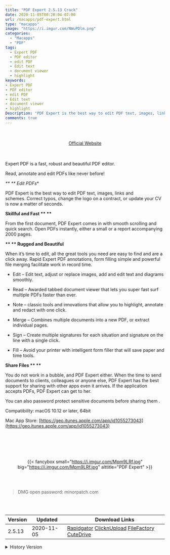 ```yaml
---
title: "PDF Expert 2.5.13 Crack"
date: 2020-11-05T00:20:04-07:00
url: /macapps/pdf-expert.html
type: "macapps"
image: "https://i.imgur.com/NWuPDlm.png"
categories:
  - "Macapps"
  - "PDF"
tags:
  - Expert PDF
  - PDF editor
  - edit PDF
  - Edit text
  - document viewer
  - highlight
keywords:
- Expert PDF
- PDF editor
- edit PDF
- Edit text
- document viewer
- highlight
Description: "PDF Expert is the best way to edit PDF text, images, links and schemes. Correct typos, change the logo on a contract, or update your CV is now a matter of seconds"
comments: true
---
```


<br/>
<br/>
<center>
<a href="https://geo.itunes.apple.com/app/id1055273043" target="blank"><div class="border border-blue-500 rounded-lg transition duration-500 
    ease-in-out w-48 text-lg text-blue-500 text-center px-2 hover:bg-blue-500 hover:text-white">
  Official Website 
</div></a>
</center>
<br/>
<br/>

Expert PDF is a fast, robust and beautiful PDF editor.

Read, annotate and edit PDFs like never before!

**\*\* \*\** Edit PDFs**

PDF Expert is the best way to edit PDF text, images, links and schemes. Correct typos, change the logo on a contract, or update your CV is now a matter of seconds.

**Skillful and Fast \*\* \*\***

From the first document, PDF Expert comes in with smooth scrolling and quick search. Open PDFs instantly, either a small or a report accompanying 2000 pages.

**\*\* \*\* Rugged and Beautiful**

When it’s time to edit, all the great tools you need are easy to find and are a click away. Rapid Expert PDF annotations, form filling simple and powerful file merging facilitate work in record time.

* Edit – Edit text, adjust or replace images, add and edit text and diagrams smoothly.

* Read – Awarded tabbed document viewer that lets you super fast surf multiple PDFs faster than ever.

* Note – classic tools and innovations that allow you to highlight, annotate and redact with one click.

* Merge – Combines multiple documents into a new PDF, or extract individual pages.

* Sign – Create multiple signatures for each situation and signature on the line with a single click.

* Fill – Avoid your printer with intelligent form filler that will save paper and time tools.

**Share Files \*\* \*\***

You do not work in a bubble, and PDF Expert either. When the time to send documents to clients, colleagues or anyone else, PDF Expert has the best support for sharing with other apps even it arrives. If the application accepts PDFs, PDF Expert can get to her.

You can also password protect sensitive documents before sharing them .

Compatibility: macOS 10.12 or later, 64bit

Mac App Store: [https://geo.itunes.apple.com/app/id1055273043](https://geo.itunes.apple.com/app/id1055273043)

<br/>
<br/>
<script async src="https://pagead2.googlesyndication.com/pagead/js/adsbygoogle.js"></script>
<ins class="adsbygoogle"
     style="display:block; text-align:center;"
     data-ad-layout="in-article"
     data-ad-format="fluid"
     data-ad-client="ca-pub-8746275014476192"
     data-ad-slot="5144997159"></ins>
<script>
     (adsbygoogle = window.adsbygoogle || []).push({});
</script>
<br/>
<br/>


<center>

{{< fancybox small="https://i.imgur.com/Mpm9LRf.jpg" big="https://i.imgur.com/Mpm9LRf.jpg" alttitle="PDF Expert" >}}

</center>

<br/>
<br/>


> DMG open password: minorpatch.com

<br/>

<br/>
<div id="history_version" class="history_version">

| Version | Updated | Download Links |
| ---- | ---- | ---- |
| 2.5.13 | 2020-11-05 | [Rapidgator](https://ouo.io/j4D6D3a)   [ClicknUpload](https://ouo.io/jgNZsmS)   [FileFactory](https://ouo.io/RtANAk)   [CuteDrive](https://ouo.io/gqiQSv) |
<details>
<summary>History Version</summary>

| Version | Updated | Download Links |
| ---- | ---- | ---- |
| 2.5.12 | 2020-10-14 | [UsersCloud](https://ouo.io/1Na5Yz)   [ClicknUpload](https://ouo.io/Y6nihp)   [FileFactory](https://ouo.io/TSws5S)   [CuteDrive](https://ouo.io/iJVJP3) |
| 2.5.11 | 2020-08-24 | [UsersCloud](https://ouo.io/xNyKmi)   [ClicknUpload](https://ouo.io/T4YkOb)   [FileFactory](https://ouo.io/jLn5vJ)   [CuteDrive](https://ouo.io/SDrSli) |
| 2.5.10 | 2020-08-05 | [UsersCloud](https://ouo.io/fWy2Ku)   [ClicknUpload](https://ouo.io/dbd2lz)   [FileFactory](https://ouo.io/vYEpkm)   [CuteDrive](https://ouo.io/pfIaiH) |
| 2.5.9 | 2020-06-26 | [UsersCloud](https://ouo.io/FACebc)   [ClicknUpload](https://ouo.io/FMzqer)   [FileFactory](https://ouo.io/uOONDn)   [CuteDrive](https://ouo.io/amIFNMo) |
| 2.5.7 | 2020-06-03 | [UsersCloud](https://ouo.io/ZbExj3)   [ClicknUpload](https://ouo.io/5cYJx92)   [FileFactory](https://ouo.io/nXNnTF)   [CuteDrive](https://ouo.io/nc4qsk) |
| 2.5.6.682 | 2020-05-18 | [UsersCloud](https://ouo.io/FRSmYj)   [ClicknUpload](https://ouo.io/nizZnQ)   [FileFactory](https://ouo.io/Lh4yJI)   [CuteDrive](https://ouo.io/1gRZve) |
| 2.5.5 | 2020-05-05 | [UsersCloud](https://ouo.io/BtM8ej)   [ClicknUpload](https://ouo.io/djnouU)   [FileFactory](https://ouo.io/HY1SD8)   [CuteDrive](https://ouo.io/SSWccNQ) |
| 2.5.4.675 | 2020-04-04 | [UsersCloud](https://ouo.io/ePuh2Y)   [ClicknUpload](https://ouo.io/3xKQqh)   [FileFactory](https://ouo.io/D9leAOA)   [CuteDrive](https://ouo.io/KipYqX) |
| 2.5.3 | 2020-03-22 | [UsersCloud](https://ouo.io/SDi0kk)   [ClicknUpload](https://ouo.io/yOZrpux)   [FileFactory](https://ouo.io/VrIICW)   [CuteDrive](https://ouo.io/faN8j7) |
| 2.5.2 | 2020-03-20 | [UsersCloud](https://ouo.io/kLpnUE)   [ClicknUpload](https://ouo.io/CwKtJx)   [FileFactory](https://ouo.io/5XuO7O)   [CuteDrive](https://ouo.io/1cXkjA) |
</details>

</div>
